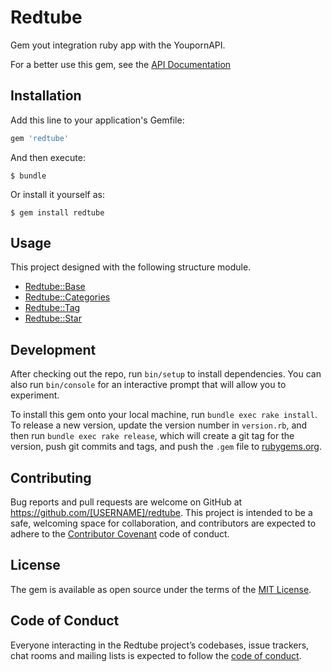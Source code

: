 # Redtube

Gem yout integration ruby app with the YoupornAPI.

For a better use this gem, see the [API Documentation](https://api.redtube.com/docs/)

## Installation

Add this line to your application's Gemfile:

```ruby
gem 'redtube'
```

And then execute:

    $ bundle

Or install it yourself as:

    $ gem install redtube

## Usage

This project designed with the following structure module.

- [Redtube::Base](docs/redtube.md#base)
- [Redtube::Categories](docs/redtube.md#categories)
- [Redtube::Tag](docs/redtube.md#tag)
- [Redtube::Star](docs/redtube.md#star)

## Development

After checking out the repo, run `bin/setup` to install dependencies. You can also run `bin/console` for an interactive prompt that will allow you to experiment.

To install this gem onto your local machine, run `bundle exec rake install`. To release a new version, update the version number in `version.rb`, and then run `bundle exec rake release`, which will create a git tag for the version, push git commits and tags, and push the `.gem` file to [rubygems.org](https://rubygems.org).

## Contributing

Bug reports and pull requests are welcome on GitHub at https://github.com/[USERNAME]/redtube. This project is intended to be a safe, welcoming space for collaboration, and contributors are expected to adhere to the [Contributor Covenant](http://contributor-covenant.org) code of conduct.

## License

The gem is available as open source under the terms of the [MIT License](https://opensource.org/licenses/MIT).

## Code of Conduct

Everyone interacting in the Redtube project’s codebases, issue trackers, chat rooms and mailing lists is expected to follow the [code of conduct](https://github.com/[USERNAME]/redtube/blob/master/CODE_OF_CONDUCT.md).
